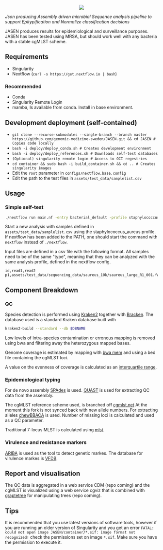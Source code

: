 <p align="center">
  <a href="https://github.com/genomic-medicine-sweden/JASEN">
    <img src="artwork/logo.png"/>
  </a>
</p>

_Json producing Assembly driven microbial Sequence analysis pipeline to support Epitypification and Normalize classification decisions_

JASEN produces results for epidemiological and surveillance purposes. 
JASEN has been tested using MRSA, but should work well with any bacteria with a stable cgMLST scheme.

## Requirements

* Singularity
* Nextflow (`curl -s https://get.nextflow.io | bash`)

### Recommended
* Conda
* Singularity Remote Login
* mamba, Is available from conda. Install in base environment.
## Development deployment (self-contained)
* `git clone --recurse-submodules --single-branch --branch master  https://github.com/genomic-medicine-sweden/JASEN.git && cd JASEN # Copies code locally`
* `bash -i deploy/deploy_conda.sh # Creates development environment`
* `bash -i deploy/deploy_references.sh # Downloads self-test databases` 
* `(Optional) singularity remote login # Access to OCI regestries`
* `cd container && sudo bash -i build_container.sh && cd .. # Creates singularity images`
* Edit the `root` parameter in `configs/nextflow.base.config`
* Edit the path to the test files in `assets/test_data/samplelist.csv`

## Usage

### Simple self-test
``` bash
./nextflow run main.nf -entry bacterial_default -profile staphylococcus_aureus -config configs/nextflow.base.config --csv=assets/test_data/samplelist.csv
```

Start a new analysis with samples defined in `assets/test_data/samplelist.csv` using the staphylococcus_aureus profile. If nextflow has been added to the PATH, one should start the command with `nextflow` instead of `./nextflow`.

Input files are defined in a csv file with the following format. All samples need to be of the same "type", meaning that they can be analyzed with the same analysis profile, defined in the nextflow config.

``` csv
id,read1,read2
p1,assets/test_data/sequencing_data/saureus_10k/saureus_large_R1_001.fastq.gz,assets/test_data/sequencing_data/saureus_10k/saureus_large_R2_001.fastq.gz
```

## Component Breakdown

### QC

Species detection is performed using [Kraken2](https://ccb.jhu.edu/software/kraken2/) together with [Bracken](https://ccb.jhu.edu/software/bracken/). 
The database used is a standard Kraken database built with 

``` bash
kraken2-build --standard --db $DBNAME
```

Low levels of Intra-species contamination or erronous mapping is removed using bwa and filtering away 
the heterozygous mapped bases. 

Genome coverage is estimated by mapping with [bwa mem](https://github.com/lh3/bwa) and using a bed file containing the cgMLST loci.

A value on the evenness of coverage is calculated as an [interquartile range](https://en.wikipedia.org/wiki/Interquartile_range).

### Epidemiological typing

For de novo assembly [SPAdes](http://cab.spbu.ru/software/spades/) is used. [QUAST](http://cab.spbu.ru/software/quast/) 
is used for extracting QC data from the assembly.

The cgMLST reference scheme used, is branched off [cgmlst.net](https://www.cgmlst.org/ncs/schema/141106/) 
At the moment this fork is not synced back with new allele numbers. For extracting alleles [chewBBACA](https://github.com/B-UMMI/chewBBACA/wiki) 
is used. Number of missing loci is calculated and used as a QC parameter.

Traditional 7-locus MLST is calculated using [mlst](https://github.com/tseemann/mlst).

### Virulence and resistance markers

[ARIBA](https://github.com/sanger-pathogens/ariba) is used as the tool to detect genetic markes. 
The database for virulence markes is [VFDB](http://www.mgc.ac.cn/VFs/).

## Report and visualisation

The QC data is aggregated in a web service CDM (repo coming) and the cgMLST is visualized using a web service 
cgviz that is combined with [graptetree](https://github.com/achtman-lab/GrapeTree) for manipulating trees (repo coming).

## Tips

It is recommended that you use latest versions of software tools, however if you are running an older version of Singularity and you get an error `FATAL: could not open image JASEN/container/*.sif: image format not recognized!` check the permissions set on image `*.sif`. Make sure you have the permission to execute it.
